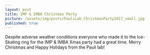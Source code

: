 ```yaml
---
layout: post
title: IMP & IMBA Christmas Party 
picture: /assets/img/posts/PauliLab_ChristmasParty2017_small.jpg
published: true
---
```

Despite adverse weather conditions everyone who made it to the Ice-Skating ring for the IMP & IMBA Xmas party had a great time.
Merry Christmas and Happy Holidays from the Pauli lab!
